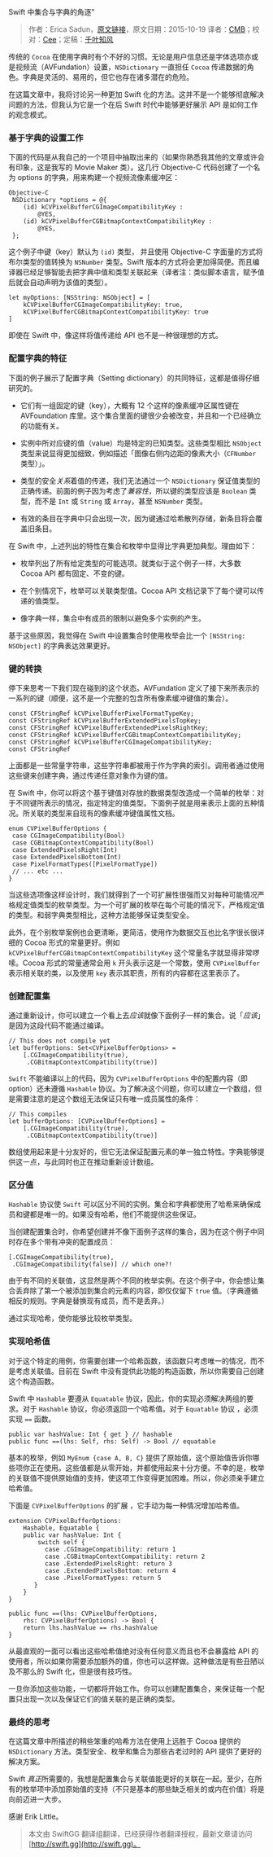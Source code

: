 Swift 中集合与字典的角逐"

> 作者：Erica Sadun，[原文链接](http://ericasadun.com/2015/10/19/sets-vs-dictionaries-smackdown-in-swiftlang/)，原文日期：2015-10-19
> 译者：[CMB](https://github.com/chenmingbiao)；校对：[Cee](https://github.com/Cee)；定稿：[千叶知风](http://weibo.com/xiaoxxiao)
  









传统的 `Cocoa` 在使用字典时有个不好的习惯。无论是用户信息还是字体选项亦或是视频流（AVFundation）设置，`NSDictionary` 一直担任 `Cocoa` 传递数据的角色。字典是灵活的、易用的，但它也存在诸多潜在的危险。

在这篇文章中，我将讨论另一种更加 Swift 化的方法。这并不是一个能够彻底解决问题的方法，但我认为它是一个在后 Swift 时代中能够更好展示 API 是如何工作的观念模式。



### 基于字典的设置工作

下面的代码是从我自己的一个项目中抽取出来的（如果你熟悉我其他的文章或许会有印象，这是我写的 Movie Maker 类）。这几行 Objective-C 代码创建了一个名为 options 的字典，用来构建一个视频流像素缓冲区：

    Objective-C
     NSDictionary *options = @{
        (id) kCVPixelBufferCGImageCompatibilityKey : 
            @YES,
        (id) kCVPixelBufferCGBitmapContextCompatibilityKey : 
            @YES,
     };

这个例子中键（key）默认为 `(id)` 类型， 并且使用 Objective-C 字面量的方式将布尔类型的值转换为 `NSNumber` 类型。Swift 版本的方式将会更加得简便。而且编译器已经足够智能去把字典中值和类型关联起来（译者注：类似脚本语言，赋予值后就会自动声明为该值的类型）。

    
    let myOptions: [NSString: NSObject] = [
        kCVPixelBufferCGImageCompatibilityKey: true,
        kCVPixelBufferCGBitmapContextCompatibilityKey: true
    ]

即使在 Swift 中，像这样将值传递给 API 也不是一种很理想的方式。

### 配置字典的特征

下面的例子展示了配置字典（Setting dictionary）的共同特征，这都是值得仔细研究的。

  * 它们有一组固定的键（key），大概有 12 个这样的像素缓冲区属性键在 AVFoundation 库里。这个集合里面的键很少会被改变，并且和一个已经确立的功能有关。

  * 实例中所对应键的值（value）均是特定的已知类型。这些类型相比 `NSObject` 类型来说显得更加细致，例如描述「图像右侧内边距的像素大小（`CFNumber` 类型）」。

  * 类型的安全*关系*着值的传递，我们无法通过一个 `NSDictionary` 保证值类型的正确传递。前面的例子因为考虑了*兼容性*，所以键的类型应该是 `Boolean` 类型，而不是 `Int` 或 `String` 或 `Array`，甚至 `NSNumber` 类型。

  * 有效的条目在字典中只会出现一次，因为键通过哈希散列存储，新条目将会覆盖旧条目。

在 Swift 中，上述列出的特性在集合和枚举中显得比字典更加典型。理由如下：

  * 枚举列出了所有给定类型的可能选项。就类似于这个例子一样，大多数 Cocoa API 都有固定、不变的键。

  * 在个别情况下，枚举可以关联类型值。Cocoa API 文档记录下了每个键可以传递的值类型。

  * 像字典一样，集合中有成员的限制以避免多个实例的产生。

基于这些原因，我觉得在 Swift 中设置集合时使用枚举会比一个 `[NSString: NSObject]` 的字典表达效果更好。

### 键的转换

停下来思考一下我们现在碰到的这个状态。AVFundation 定义了接下来所表示的一系列的键（顺便，这不是一个完整的包含所有像素缓冲键值的集合）。

    
    const CFStringRef kCVPixelBufferPixelFormatTypeKey;
    const CFStringRef kCVPixelBufferExtendedPixelsTopKey;
    const CFStringRef kCVPixelBufferExtendedPixelsRightKey;
    const CFStringRef kCVPixelBufferCGBitmapContextCompatibilityKey;
    const CFStringRef kCVPixelBufferCGImageCompatibilityKey;
    const CFStringRef

上面都是一些常量字符串，这些字符串都被用于作为字典的索引。调用者通过使用这些键来创建字典，通过传递任意对象作为键的值。

在 Swift 中，你可以将这个基于键值对存放的数据类型改造成一个简单的枚举：对于不同键所表示的情况，指定特定的值类型。下面例子就是用来表示上面的五种情况。所关联的类型来自现有的像素缓冲键值属性文档。

    
    enum CVPixelBufferOptions {
     case CGImageCompatibility(Bool)
     case CGBitmapContextCompatibility(Bool)
     case ExtendedPixelsRight(Int)
     case ExtendedPixelsBottom(Int)
     case PixelFormatTypes([PixelFormatType])
     // ... etc ...
    }

当这些选项像这样设计时，我们就得到了一个可扩展性很强而又对每种可能情况严格规定值类型的枚举类型。为一个可扩展的枚举在每个可能的情况下，严格规定值的类型。和弱字典类型相比，这种方法能够保证类型安全。

此外，在个别枚举案例也会更清晰，更简洁，使用作为数据交互也比名字很长很详细的 Cocoa 形式的常量更好。例如 `kCVPixelBufferCGBitmapContextCompatibilityKey` 这个常量名字就显得非常啰嗦。Cocoa 形式的常量通常会用 `k` 开头表示这是一个常数，使用 `CVPixelBuffer` 表示相关联的类，以及使用 `key` 表示其职责，所有的内容都在这里表示了。

### 创建配置集

通过重新设计，你可以建立一个看上去*应该*就像下面例子一样的集合。说「*应该*」是因为这段代码不能通过编译。

    
    // This does not compile yet
    let bufferOptions: Set<CVPixelBufferOptions> = 
        [.CGImageCompatibility(true), 
         .CGBitmapContextCompatibility(true)]

`Swift` 不能编译以上的代码，因为 `CVPixelBufferOptions` 中的配置内容（即 option）还未遵循 `Hashable` 协议。为了解决这个问题，你可以建立一个数组，但是需要注意的是这个数组无法保证只有唯一成员属性的条件：

    
    // This compiles
    let bufferOptions: [CVPixelBufferOptions] =
        [.CGImageCompatibility(true),
         .CGBitmapContextCompatibility(true)]

数组使用起来是十分友好的，但它无法保证配置元素的单一独立特性。字典能够提供这一点，与此同时也正在推动重新设计数组。

### 区分值

`Hashable` 协议使 `Swift` 可以区分不同的实例。集合和字典都使用了哈希来确保成员和键都是唯一的。如果没有哈希，他们不能提供这些保证。

当创建配置集合时，你希望创建并不像下面例子这样的集合，因为在这个例子中同时存在多个带有冲突的配置成员：

    
    [.CGImageCompatibility(true),
     .CGImageCompatibility(false)] // which one?!

由于有不同的关联值，这显然是两个不同的枚举实例。在这个例子中，你会想让集合丢弃除了第一个被添加到集合的元素的内容，即仅仅留下 `true` 值。（字典遵循相反的规则。字典是替换现有成员，而不是丢弃。）

通过实现哈希，使你能够比较枚举类型。

### 实现哈希值

对于这个特定的用例，你需要创建一个哈希函数，该函数只考虑唯一的情况，而不是考虑关联值。目前在 Swift 中没有提供此功能的构造函数，所以你需要自己创建这个构造函数。

Swift 中 `Hashable` 要遵从 `Equatable` 协议，因此，你的实现必须解决两组的要求。对于 `Hashable` 协议，你必须返回一个哈希值。对于 `Equatable` 协议 ，必须实现 `==` 函数。

    
    public var hashValue: Int { get } // hashable
    public func ==(lhs: Self, rhs: Self) -> Bool // equatable

基本的枚举，例如 `MyEnum {case A, B, C}` 提供了原始值，这个原始值告诉你哪些项你正在使用。这些值都是从零开始，并都使用起来十分方便。不幸的是，枚举的关联值不提供原始值的支持，使这项工作变得更加困难。所以，你必须亲手建立哈希值。

下面是 `CVPixelBufferOptions` 的扩展 ，它手动为每一种情况增加哈希值。

    
    extension CVPixelBufferOptions: 
        Hashable, Equatable {
        public var hashValue: Int {
            switch self {
              case .CGImageCompatibility: return 1
              case .CGBitmapContextCompatibility: return 2
              case .ExtendedPixelsRight: return 3
              case .ExtendedPixelsBottom: return 4
              case .PixelFormatTypes: return 5
           }
        }
    }
    
    public func ==(lhs: CVPixelBufferOptions,
        rhs: CVPixelBufferOptions) -> Bool {
        return lhs.hashValue == rhs.hashValue
    }

从最直观的一面可以看出这些哈希值绝对没有任何意义而且也不会暴露给 API 的使用者，所以如果你需要添加额外的值，你也可以这样做。这种做法是有些丑陋以及不那么的 Swift 化，但是很有技巧性。

一旦你添加这些功能，一切都将开始工作。你可以创建配置集合，来保证每一个配置只出现一次以及保证它们的值关联的是正确的类型。

### 最终的思考

在这篇文章中所描述的稍些笨重的哈希方法在使用上远胜于 Cocoa 提供的 `NSDictionary` 方法。类型安全、枚举和集合为那些古老过时的 API 提供了更好的解决方案。

Swift *真正*所需要的，我想是配置集合与关联值能更好的关联在一起。至少，在所有的枚举项中添加原始值的支持（不只是基本的那些缺乏相关的或内在价值）将是向前迈进一大步。

感谢 Erik Little。
> 本文由 SwiftGG 翻译组翻译，已经获得作者翻译授权，最新文章请访问 [http://swift.gg](http://swift.gg)。